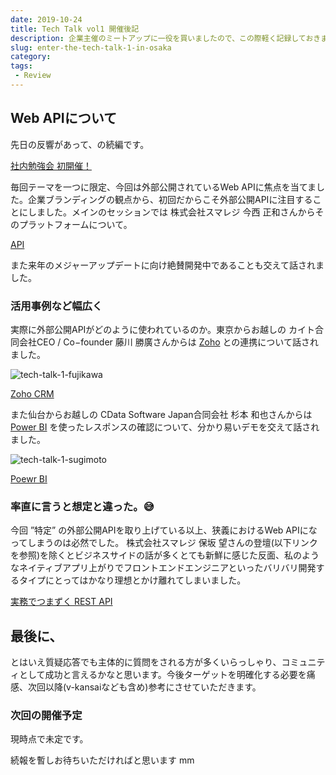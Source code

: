 ```yaml
---
date: 2019-10-24
title: Tech Talk vol1 開催後記
description: 企業主催のミートアップに一役を買いましたので、この際軽く記録しておきます。
slug: enter-the-tech-talk-1-in-osaka
category: 
tags: 
 - Review
---
```


## Web APIについて

先日の反響があって、の続編です。

<a class="link-preview" href="https://webneko.dev/posts/enter-the-limited-tech-conf-0">社内勉強会 初開催！</a>

毎回テーマを一つに限定、今回は外部公開されているWeb APIに焦点を当てました。企業ブランディングの観点から、初回だからこそ外部公開APIに注目することにしました。メインのセッションでは 株式会社スマレジ 今西 正和さんからそのプラットフォームについて。

<a class="link-preview" href="https://docs.google.com/presentation/d/11o32-Co6ZFG8rEvu47fie-YbWB83M7g-kZcxLdo10AY/edit#slide=id.g6535a8db3f_0_3">API</a>

また来年のメジャーアップデートに向け絶賛開発中であることも交えて話されました。

### 活用事例など幅広く

実際に外部公開APIがどのように使われているのか。東京からお越しの カイト合同会社CEO / Co−founder 藤川 勝廣さんからは [Zoho](https://www.zoho.com/jp/) との連携について話されました。

![tech-talk-1-fujikawa](//images.ctfassets.net/gzkue3szf85p/1dpAFgFDYKOl5PmSzQo1f8/aed8fddb4f04c138342e837dfd5ae18c/IMG_3383_2__1_.png)

<a class="link-preview" href="https://www.slideshare.net/secret/8SyRcbK3xOuMC">Zoho CRM</a>

また仙台からお越しの CData Software Japan合同会社 杉本 和也さんからは [Power BI](https://powerbi.microsoft.com/ja-jp/) を使ったレスポンスの確認について、分かり易いデモを交えて話されました。

![tech-talk-1-sugimoto](//images.ctfassets.net/gzkue3szf85p/5qIS6SeCNcpiBTp5iWFxg3/a48ae212d971460080a1b49587fdf41b/IMG_3391_2__1_.png)

<a class="link-preview" href="https://gist.github.com/sugimomoto/f660d83134e11eaab5e5e84e16b270d9">Poewr BI</a>

### 率直に言うと想定と違った。😅

今回 ”特定” の外部公開APIを取り上げている以上、狭義におけるWeb APIになってしまうのは必然でした。 株式会社スマレジ 保坂 望さんの登壇(以下リンクを参照)を除くとビジネスサイドの話が多くとても新鮮に感じた反面、私のようなネイティブアプリ上がりでフロントエンドエンジニアといったバリバリ開発するタイプにとってはかなり理想とかけ離れてしまいました。

<a class="link-preview" href="https://docs.google.com/presentation/d/1hxyzryqlK9MhsXA5KQcOY6CGQTHQRgVLtM_J_5QlOWs/edit#slide=id.p">実務でつまずく REST API</a>

## 最後に、

とはいえ質疑応答でも主体的に質問をされる方が多くいらっしゃり、コミュニティとして成功と言えるかなと思います。今後ターゲットを明確化する必要を痛感、次回以降(v-kansaiなども含め)参考にさせていただきます。

### 次回の開催予定

現時点で未定です。

続報を暫しお待ちいただければと思います mm
